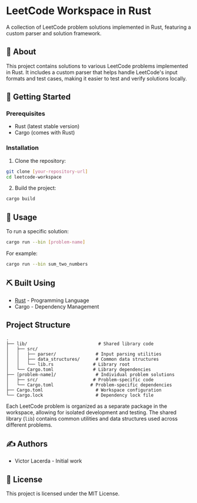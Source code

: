 # LeetCode Workspace in Rust

A collection of LeetCode problem solutions implemented in Rust, featuring a custom parser and solution framework.

## 🧐 About

This project contains solutions to various LeetCode problems implemented in Rust. It includes a custom parser that helps handle LeetCode's input formats and test cases, making it easier to test and verify solutions locally.

## 🏁 Getting Started

### Prerequisites

- Rust (latest stable version)
- Cargo (comes with Rust)

### Installation

1. Clone the repository:
```bash
git clone [your-repository-url]
cd leetcode-workspace
```

2. Build the project:
```bash
cargo build
```

## 🎈 Usage

To run a specific solution:

```bash
cargo run --bin [problem-name]
```

For example:
```bash
cargo run --bin sum_two_numbers
```

## ⛏️ Built Using

- [Rust](https://www.rust-lang.org/) - Programming Language
- Cargo - Dependency Management

## Project Structure

```
.
├── lib/                           # Shared library code
│   ├── src/
│   │   ├── parser/               # Input parsing utilities
│   │   ├── data_structures/      # Common data structures
│   │   └── lib.rs               # Library root
│   └── Cargo.toml               # Library dependencies
├── [problem-name]/               # Individual problem solutions
│   ├── src/                     # Problem-specific code
│   └── Cargo.toml              # Problem-specific dependencies
├── Cargo.toml                    # Workspace configuration
└── Cargo.lock                    # Dependency lock file
```

Each LeetCode problem is organized as a separate package in the workspace, allowing for isolated development and testing. The shared library (`lib`) contains common utilities and data structures used across different problems.

## ✍️ Authors

- Victor Lacerda - Initial work

## 📝 License

This project is licensed under the MIT License.
